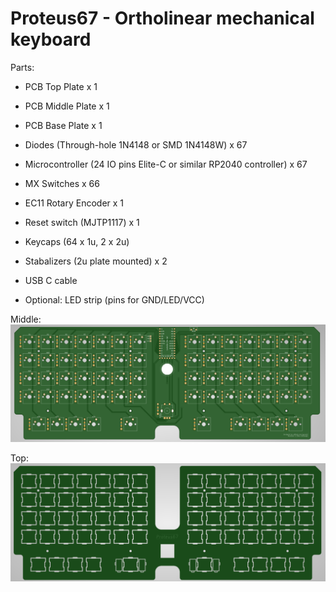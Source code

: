 # Proteus67 - Ortholinear mechanical keyboard

Parts:

* PCB Top Plate x 1
* PCB Middle Plate x 1
* PCB Base Plate x 1

* Diodes (Through-hole 1N4148 or SMD 1N4148W) x 67
* Microcontroller (24 IO pins Elite-C or similar RP2040 controller) x 67
* MX Switches x 66
* EC11 Rotary Encoder x 1
* Reset switch (MJTP1117) x 1
* Keycaps (64 x 1u, 2 x 2u)
* Stabalizers (2u plate mounted) x 2
* USB C cable
  
* Optional: LED strip (pins for GND/LED/VCC)

Middle:
![alt text](https://github.com/gzowski/Proteus67/blob/main/mid.png?raw=true)

Top:
![alt text](https://github.com/gzowski/Proteus67/blob/main/top.png?raw=true)
